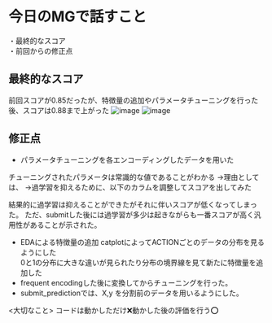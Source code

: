 # 今日のMGで話すこと
・最終的なスコア  
・前回からの修正点  

## 最終的なスコア
前回スコアが0.85だったが、特徴量の追加やパラメータチューニングを行った後、スコアは0.88まで上がった
![image](https://github.com/Yuma-Tsukakoshi/CrossViT-Summary-/assets/107422037/85faf5d6-7194-4dea-a962-4f3c060a0afd)
![image](https://github.com/Yuma-Tsukakoshi/CrossViT-Summary-/assets/107422037/455eae9f-f321-4c79-9eb2-2bf0a224b830)

## 修正点
- パラメータチューニングを各エンコーディングしたデータを用いた

チューニングされたパラメータは常識的な値であることがわかる
→理由としては、
→過学習を抑えるために、以下のカラムを調整してスコアを出してみた

結果的に過学習は抑えることができたがそれに伴いスコアが低くなってしまった。
ただ、submitした後には過学習が多少は起きながらも一番スコアが高く汎用性があることが示された。

- EDAによる特徴量の追加
  catplotによってACTIONごとのデータの分布を見るようにした  
  0と1の分布に大きな違いが見られたり分布の境界線を見て新たに特徴量を追加した  
- frequent encodingした後に変換してからチューニングを行った。
- submit_predictionでは、X,y を分割前のデータを用いるようにした。

<大切なこと>
コードは動かしただけ❌動かした後の評価を行う⭕️
